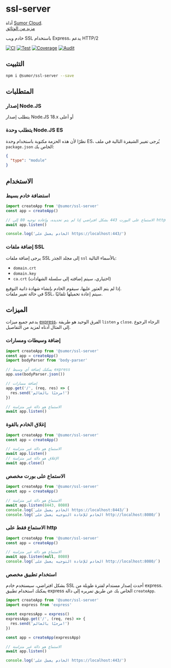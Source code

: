 # ssl-server

أداة [Sumor Cloud](https://sumor.cloud).  
[مزيد من الوثائق](https://sumor.cloud/ssl-server)

خادم ويب SSL باستخدام Express، يدعم HTTP/2

[![CI](https://github.com/sumor-cloud/ssl-server/actions/workflows/ci.yml/badge.svg)](https://github.com/sumor-cloud/ssl-server/actions/workflows/ci.yml)
[![Test](https://github.com/sumor-cloud/ssl-server/actions/workflows/ut.yml/badge.svg)](https://github.com/sumor-cloud/ssl-server/actions/workflows/ut.yml)
[![Coverage](https://github.com/sumor-cloud/ssl-server/actions/workflows/coverage.yml/badge.svg)](https://github.com/sumor-cloud/ssl-server/actions/workflows/coverage.yml)
[![Audit](https://github.com/sumor-cloud/ssl-server/actions/workflows/audit.yml/badge.svg)](https://github.com/sumor-cloud/ssl-server/actions/workflows/audit.yml)

## التثبيت

```bash
npm i @sumor/ssl-server --save
```

## المتطلبات

### إصدار Node.JS

يتطلب إصدار Node.JS 18.x أو أعلى

### يتطلب وحدة Node.JS ES

نظرًا لأن هذه الحزمة مكتوبة باستخدام وحدة ES، يُرجى تغيير الشيفرة التالية في ملف `package.json` الخاص بك:

```json
{
  "type": "module"
}
```

## الاستخدام

### استضافة خادم بسيط

```javascript
import createApp from '@sumor/ssl-server'
const app = createApp()

// الاستماع على البورت 443 بشكل افتراضي إذا لم يتم تحديده، وإعادة توجيه 80 إلى https 443
await app.listen()

console.log('الخادم يعمل على https://localhost:443/')
```

### إضافة ملفات SSL

يرجى إضافة ملفات SSL إلى مجلد الجذر `ssl` بالأسماء التالية:

- `domain.crt`
- `domain.key`
- `ca.crt` (اختياري، سيتم إضافته إلى سلسلة الشهادات)

إذا لم يتم العثور عليها، سيقوم الخادم بإنشاء شهادة ذاتية التوقيع.  
في حالة تغيير ملفات SSL، سيتم إعادة تحميلها تلقائيًا.

## الميزات

يدعم جميع ميزات [express](https://www.npmjs.com/package/express)، الفرق الوحيد هو طريقة `listen` و `close`. الرجاء الرجوع إلى المثال أدناه لمزيد من التفاصيل.

### إضافة وسيطات ومسارات

```javascript
import createApp from '@sumor/ssl-server'
const app = createApp()
import bodyParser from 'body-parser'

// يمكنك إضافة أي وسيط express
app.use(bodyParser.json())

// إضافة مسارات
app.get('/', (req, res) => {
  res.send('مرحبًا بالعالم!')
})

// الاستماع هو دالة غير متزامنة
await app.listen()
```

### إغلاق الخادم بالقوة

```javascript
import createApp from '@sumor/ssl-server'
const app = createApp()

// الاستماع هو دالة غير متزامنة
await app.listen()
// الإغلاق هو دالة غير متزامنة
await app.close()
```

### الاستماع على بورت مخصص

```javascript
import createApp from '@sumor/ssl-server'
const app = createApp()

// الاستماع هو دالة غير متزامنة
await app.listen(8443, 8080)
console.log(`الخادم يعمل على https://localhost:8443/`)
console.log(`الخادم للإعادة التوجيه يعمل على http://localhost:8080/`)
```

### الاستماع فقط على http

```javascript
import createApp from '@sumor/ssl-server'
const app = createApp()

// الاستماع هو دالة غير متزامنة
await app.listen(null, 8080)
console.log(`الخادم للإعادة التوجيه يعمل على http://localhost:8080/`)
```

### استخدام تطبيق مخصص

بشكل افتراضي، سيستخدم خادم SSL أحدث إصدار مستدام لفترة طويلة من express. يمكنك استخدام تطبيق express الخاص بك عن طريق تمريره إلى دالة `createApp`.

```javascript
import createApp from '@sumor/ssl-server'
import express from 'express'

const expressApp = express()
expressApp.get('/', (req, res) => {
  res.send('مرحبًا بالعالم!')
})

const app = createApp(expressApp)

// الاستماع هو دالة غير متزامنة
await app.listen()

console.log('الخادم يعمل على https://localhost:443/')
```
